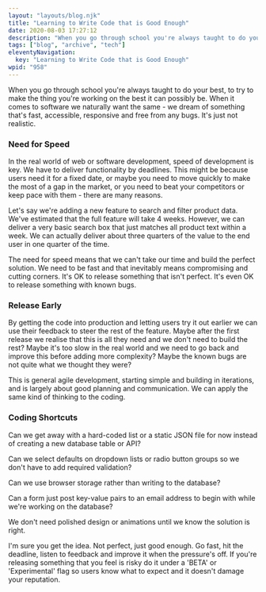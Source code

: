 ```yaml
---
layout: "layouts/blog.njk"
title: "Learning to Write Code that is Good Enough"
date: 2020-08-03 17:27:12
description: "When you go through school you're always taught to do your best, to try to make the thing you're working on the best it can possibly be"
tags: ["blog", "archive", "tech"]
eleventyNavigation:
  key: "Learning to Write Code that is Good Enough"
wpid: "958"
---
```


<!-- wp:paragraph -->
<p>When you go through school you're always taught to do your best, to try to make the thing you're working on the best it can possibly be. When it comes to software we naturally want the same - we dream of something that's fast, accessible, responsive and free from any bugs. It's just not realistic.</p>
<!-- /wp:paragraph -->

<!-- wp:heading {"level":3} -->
<h3>Need for Speed</h3>
<!-- /wp:heading -->

<!-- wp:paragraph -->
<p>In the real world of web or software development, speed of development is key. We have to deliver functionality by deadlines. This might be because users need it for a fixed date, or maybe you need to move quickly to make the most of a gap in the market, or you need to beat your competitors or keep pace with them - there are many reasons.</p>
<!-- /wp:paragraph -->

<!-- wp:paragraph -->
<p>Let's say we're adding a new feature to search and filter product data. We've estimated that the full feature will take 4 weeks. However, we can deliver a very basic search box that just matches all product text within a week. We can actually deliver about three quarters of the value to the end user in one quarter of the time.</p>
<!-- /wp:paragraph -->

<!-- wp:paragraph -->
<p>The need for speed means that we can't take our time and build the perfect solution. We need to be fast and that inevitably means compromising and cutting corners. It's OK to release something that isn't perfect. It's even OK to release something with known bugs.</p>
<!-- /wp:paragraph -->

<!-- wp:heading {"level":3} -->
<h3>Release Early</h3>
<!-- /wp:heading -->

<!-- wp:paragraph -->
<p>By getting the code into production and letting users try it out earlier we can use their feedback to steer the rest of the feature. Maybe after the first release we realise that this is all they need and we don't need to build the rest? Maybe it's too slow in the real world and we need to go back and improve this before adding more complexity? Maybe the known bugs are not quite what we thought they were?</p>
<!-- /wp:paragraph -->

<!-- wp:paragraph -->
<p>This is general agile development, starting simple and building in iterations, and is largely about good planning and communication. We can apply the same kind of thinking to the coding.</p>
<!-- /wp:paragraph -->

<!-- wp:heading {"level":3} -->
<h3>Coding Shortcuts</h3>
<!-- /wp:heading -->

<!-- wp:paragraph -->
<p>Can we get away with a hard-coded list or a static JSON file for now instead of creating a new database table or API?</p>
<!-- /wp:paragraph -->

<!-- wp:paragraph -->
<p>Can we select defaults on dropdown lists or radio button groups so we don't have to add required validation?</p>
<!-- /wp:paragraph -->

<!-- wp:paragraph -->
<p>Can we use browser storage rather than writing to the database?</p>
<!-- /wp:paragraph -->

<!-- wp:paragraph -->
<p>Can a form just post key-value pairs to an email address to begin with while we're working on the database?</p>
<!-- /wp:paragraph -->

<!-- wp:paragraph -->
<p>We don't need polished design or animations until we know the solution is right.</p>
<!-- /wp:paragraph -->

<!-- wp:paragraph -->
<p>I'm sure you get the idea. Not perfect, just good enough. Go fast, hit the deadline, listen to feedback and improve it when the pressure's off. If you're releasing something that you feel is risky do it under a 'BETA' or 'Experimental' flag so users know what to expect and it doesn't damage your reputation.</p>
<!-- /wp:paragraph -->
